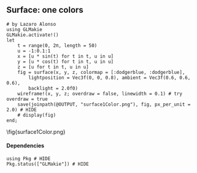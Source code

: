<!--This file was generated, do not modify it.-->
## Surface: one colors

````julia:ex1
# by Lazaro Alonso
using GLMakie
GLMakie.activate!()
let
    t = range(0, 2π, length = 50)
    u = -1:0.1:1
    x = [u * sin(t) for t in t, u in u]
    y = [u * cos(t) for t in t, u in u]
    z = [u for t in t, u in u]
    fig = surface(x, y, z, colormap = [:dodgerblue, :dodgerblue],
        lightposition = Vec3f(0, 0, 0.8), ambient = Vec3f(0.6, 0.6, 0.6),
        backlight = 2.0f0)
    wireframe!(x, y, z; overdraw = false, linewidth = 0.1) # try overdraw = true
    save(joinpath(@OUTPUT, "surface1Color.png"), fig, px_per_unit = 2.0) # HIDE
    # display(fig)
end;
````

\fig{surface1Color.png}

#### Dependencies

````julia:ex2
using Pkg # HIDE
Pkg.status(["GLMakie"]) # HIDE
````

